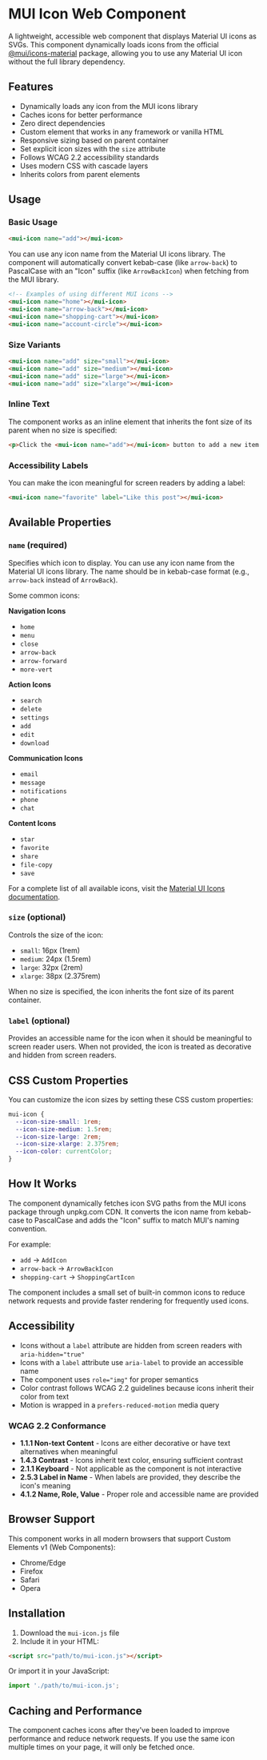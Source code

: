 # MUI Icon Web Component

A lightweight, accessible web component that displays Material UI icons as SVGs. This component dynamically loads icons from the official [@mui/icons-material](https://www.npmjs.com/package/@mui/icons-material) package, allowing you to use any Material UI icon without the full library dependency.

## Features

- Dynamically loads any icon from the MUI icons library
- Caches icons for better performance
- Zero direct dependencies
- Custom element that works in any framework or vanilla HTML
- Responsive sizing based on parent container
- Set explicit icon sizes with the `size` attribute
- Follows WCAG 2.2 accessibility standards
- Uses modern CSS with cascade layers
- Inherits colors from parent elements

## Usage

### Basic Usage

```html
<mui-icon name="add"></mui-icon>
```

You can use any icon name from the Material UI icons library. The component will automatically convert kebab-case (like `arrow-back`) to PascalCase with an "Icon" suffix (like `ArrowBackIcon`) when fetching from the MUI library.

```html
<!-- Examples of using different MUI icons -->
<mui-icon name="home"></mui-icon>
<mui-icon name="arrow-back"></mui-icon>
<mui-icon name="shopping-cart"></mui-icon>
<mui-icon name="account-circle"></mui-icon>
```

### Size Variants

```html
<mui-icon name="add" size="small"></mui-icon>
<mui-icon name="add" size="medium"></mui-icon>
<mui-icon name="add" size="large"></mui-icon>
<mui-icon name="add" size="xlarge"></mui-icon>
```

### Inline Text

The component works as an inline element that inherits the font size of its parent when no size is specified:

```html
<p>Click the <mui-icon name="add"></mui-icon> button to add a new item.</p>
```

### Accessibility Labels

You can make the icon meaningful for screen readers by adding a label:

```html
<mui-icon name="favorite" label="Like this post"></mui-icon>
```

## Available Properties

### `name` (required)

Specifies which icon to display. You can use any icon name from the Material UI icons library. The name should be in kebab-case format (e.g., `arrow-back` instead of `ArrowBack`).

Some common icons:

**Navigation Icons**
- `home`
- `menu`
- `close`
- `arrow-back`
- `arrow-forward`
- `more-vert`

**Action Icons**
- `search`
- `delete`
- `settings`
- `add`
- `edit`
- `download`

**Communication Icons**
- `email`
- `message`
- `notifications`
- `phone`
- `chat`

**Content Icons**
- `star`
- `favorite`
- `share`
- `file-copy`
- `save`

For a complete list of all available icons, visit the [Material UI Icons documentation](https://mui.com/material-ui/material-icons/).

### `size` (optional)

Controls the size of the icon:
- `small`: 16px (1rem)
- `medium`: 24px (1.5rem)
- `large`: 32px (2rem)
- `xlarge`: 38px (2.375rem)

When no size is specified, the icon inherits the font size of its parent container.

### `label` (optional)

Provides an accessible name for the icon when it should be meaningful to screen reader users. When not provided, the icon is treated as decorative and hidden from screen readers.

## CSS Custom Properties

You can customize the icon sizes by setting these CSS custom properties:

```css
mui-icon {
  --icon-size-small: 1rem;
  --icon-size-medium: 1.5rem;
  --icon-size-large: 2rem;
  --icon-size-xlarge: 2.375rem;
  --icon-color: currentColor;
}
```

## How It Works

The component dynamically fetches icon SVG paths from the MUI icons package through unpkg.com CDN. It converts the icon name from kebab-case to PascalCase and adds the "Icon" suffix to match MUI's naming convention.

For example:
- `add` → `AddIcon`
- `arrow-back` → `ArrowBackIcon`
- `shopping-cart` → `ShoppingCartIcon`

The component includes a small set of built-in common icons to reduce network requests and provide faster rendering for frequently used icons.

## Accessibility

- Icons without a `label` attribute are hidden from screen readers with `aria-hidden="true"`
- Icons with a `label` attribute use `aria-label` to provide an accessible name
- The component uses `role="img"` for proper semantics
- Color contrast follows WCAG 2.2 guidelines because icons inherit their color from text
- Motion is wrapped in a `prefers-reduced-motion` media query

### WCAG 2.2 Conformance

- **1.1.1 Non-text Content** - Icons are either decorative or have text alternatives when meaningful
- **1.4.3 Contrast** - Icons inherit text color, ensuring sufficient contrast
- **2.1.1 Keyboard** - Not applicable as the component is not interactive
- **2.5.3 Label in Name** - When labels are provided, they describe the icon's meaning
- **4.1.2 Name, Role, Value** - Proper role and accessible name are provided

## Browser Support

This component works in all modern browsers that support Custom Elements v1 (Web Components):
- Chrome/Edge
- Firefox
- Safari
- Opera

## Installation

1. Download the `mui-icon.js` file
2. Include it in your HTML:

```html
<script src="path/to/mui-icon.js"></script>
```

Or import it in your JavaScript:

```javascript
import './path/to/mui-icon.js';
```

## Caching and Performance

The component caches icons after they've been loaded to improve performance and reduce network requests. If you use the same icon multiple times on your page, it will only be fetched once. 